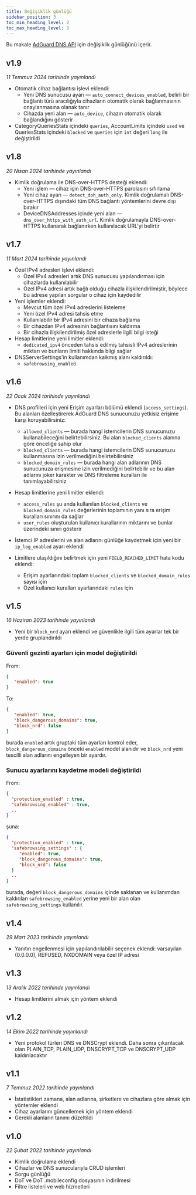 ```yaml
---
title: Değişiklik günlüğü
sidebar_position: 3
toc_min_heading_level: 2
toc_max_heading_level: 3
---
```


<!--
    Changelog is from here:
    https://api.adguard-dns.io/static/api/CHANGELOG.md
-->

Bu makale [AdGuard DNS API](private-dns/api/overview.md) için değişiklik günlüğünü içerir.

## v1.9

_11 Temmuz 2024 tarihinde yayınlandı_

- Otomatik cihaz bağlantısı işlevi eklendi:
  - Yeni DNS sunucusu ayarı — `auto_connect_devices_enabled`, belirli bir bağlantı türü aracılığıyla cihazların otomatik olarak bağlanmasının onaylanmasına olanak tanır
  - Cihazda yeni alan — `auto_device`, cihazın otomatik olarak bağlandığını gösterir
- CategoryQueriesStats içindeki `queries`, AccountLimits içindeki `used` ve QueriesStats içindeki `blocked` ve `queries` için `int` değeri `long` ile değiştirildi

## v1.8

_20 Nisan 2024 tarihinde yayınlandı_

- Kimlik doğrulama ile DNS-over-HTTPS desteği eklendi:
  - Yeni işlem — cihaz için DNS-over-HTTPS parolasını sıfırlama
  - Yeni cihaz ayarı — `detect_doh_auth_only`. Kimlik doğrulamalı DNS-over-HTTPS dışındaki tüm DNS bağlantı yöntemlerini devre dışı bırakır
  - DeviceDNSAddresses içinde yeni alan — `dns_over_https_with_auth_url`. Kimlik doğrulamayla DNS-over-HTTPS kullanarak bağlanırken kullanılacak URL'yi belirtir

## v1.7

_11 Mart 2024 tarihinde yayınlandı_

- Özel IPv4 adresleri işlevi eklendi:
  - Özel IPv4 adresleri artık DNS sunucusu yapılandırması için cihazlarda kullanılabilir
  - Özel IPv4 adresi artık bağlı olduğu cihazla ilişkilendirilmiştir, böylece bu adrese yapılan sorgular o cihaz için kaydedilir
- Yeni işlemler eklendi:
  - Mevcut tüm özel IPv4 adreslerini listeleme
  - Yeni özel IPv4 adresi tahsis etme
  - Kullanılabilir bir IPv4 adresini bir cihaza bağlama
  - Bir cihazdan IPv4 adresinin bağlantısını kaldırma
  - Bir cihazla ilişkilendirilmiş özel adreslerle ilgili bilgi isteği
- Hesap limitlerine yeni limitler eklendi:
  - `dedicated_ipv4` önceden tahsis edilmiş tahsisli IPv4 adreslerinin miktarı ve bunların limiti hakkında bilgi sağlar
- DNSServerSettings'in kullanımdan kalkmış alanı kaldırıldı:
  - `safebrowsing_enabled`

## v1.6

_22 Ocak 2024 tarihinde yayınlandı_

- DNS profilleri için yeni Erişim ayarları bölümü eklendi (`access_settings`). Bu alanları özelleştirerek AdGuard DNS sunucunuzu yetkisiz erişime karşı koruyabilirsiniz:

  - `allowed_clients` — burada hangi istemcilerin DNS sunucunuzu kullanabileceğini belirtebilirsiniz. Bu alan `blocked_clients` alanına göre önceliğe sahip olur
  - `blocked_clients` — burada hangi istemcilerin DNS sunucunuzu kullanmasına izin verilmediğini belirtebilirsiniz
  - `blocked_domain_rules` — burada hangi alan adlarının DNS sunucunuza erişmesine izin verilmediğini belirtebilir ve bu alan adlarını joker karakter ve DNS filtreleme kuralları ile tanımlayabilirsiniz

- Hesap limitlerine yeni limitler eklendi:

  - `access_rules` şu anda kullanılan `blocked_clients` ve `blocked_domain_rules` değerlerinin toplamının yanı sıra erişim kuralları sınırını da sağlar
  - `user_rules` oluşturulan kullanıcı kurallarının miktarını ve bunlar üzerindeki sınırı gösterir

- İstemci IP adreslerini ve alan adlarını günlüğe kaydetmek için yeni bir `ip_log_enabled` ayarı eklendi

- Limitlere ulaşıldığını belirtmek için yeni `FIELD_REACHED_LIMIT` hata kodu eklendi:

  - Erişim ayarlarındaki toplam `blocked_clients` ve `blocked_domain_rules` sayısı için
  - Özel kullanıcı kuralları ayarlarındaki `rules` için

## v1.5

_16 Haziran 2023 tarihinde yayınlandı_

- Yeni bir `block_nrd` ayarı eklendi ve güvenlikle ilgili tüm ayarlar tek bir yerde gruplandırıldı

### Güvenli gezinti ayarları için model değiştirildi

From:

```json
{
   "enabled": true
}
```

To:

```json
{
   "enabled": true,
   "block_dangerous_domains": true,
   "block_nrd": false
}
```

burada `enabled` artık gruptaki tüm ayarları kontrol eder, `block_dangerous_domains` önceki `enabled` model alanıdır ve `block_nrd` yeni tescilli alan adlarını engelleyen bir ayardır.

### Sunucu ayarlarını kaydetme modeli değiştirildi

From:

```json
{
  "protection_enabled" : true,
  "safebrowsing_enabled" : true,
  ..
}
```

şuna:

```json
{
  "protection_enabled" : true,
  "safebrowsing_settings" : {
     "enabled": true,
     "block_dangerous_domains": true,
     "block_nrd": false
  }
  ..
}
```

burada, değeri `block_dangerous_domains` içinde saklanan ve kullanımdan kaldırılan `safebrowsing_enabled` yerine yeni bir alan olan `safebrowsing_settings` kullanılır.

## v1.4

_29 Mart 2023 tarihinde yayınlandı_

- Yanıtın engellenmesi için yapılandırılabilir seçenek eklendi: varsayılan (0.0.0.0), REFUSED, NXDOMAIN veya özel IP adresi

## v1.3

_13 Aralık 2022 tarihinde yayınlandı_

- Hesap limitlerini almak için yöntem eklendi

## v1.2

_14 Ekim 2022 tarihinde yayınlandı_

- Yeni protokol türleri DNS ve DNSCrypt eklendi. Daha sonra çıkarılacak olan PLAIN_TCP, PLAIN_UDP, DNSCRYPT_TCP ve DNSCRYPT_UDP kaldırılacaktır

## v1.1

_7 Temmuz 2022 tarihinde yayınlandı_

- İstatistikleri zamana, alan adlarına, şirketlere ve cihazlara göre almak için yöntemler eklendi
- Cihaz ayarlarını güncellemek için yöntem eklendi
- Gerekli alanların tanımı düzeltildi

## v1.0

_22 Şubat 2022 tarihinde yayınlandı_

- Kimlik doğrulama eklendi
- Cihazlar ve DNS sunucularıyla CRUD işlemleri
- Sorgu günlüğü
- DoT ve DoT .mobileconfig dosyasının indirilmesi
- Filtre listeleri ve web hizmetleri
